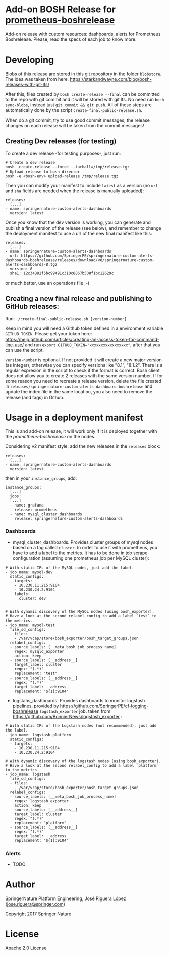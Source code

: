 # Add-on BOSH Release for [prometheus-boshrelease](https://github.com/cloudfoundry-community/prometheus-boshrelease)
Add-on release with custom resources: dashboards, alerts for Prometheus Boshrelease.
Please, read the specs of each job to know more.


# Developing

Blobs of this release are stored in this git repository in the folder `blobstore`. The idea was taken from here: https://starkandwayne.com/blog/bosh-releases-with-git-lfs/

After this, files created by `bosh create-release --final` can be committed to the repo with git commit and it will be stored with git lfs. No need run `bosh sync-blobs`, instead just `git commit && git push`. All of these steps are automatically done by the script `create-final-public-release.sh`.

When do a git commit, try to use good commit messages; the release changes on each release will be taken from the commit messages!  

## Creating Dev releases (for testing)

To create a dev release -for testing purposes-, just run:

```
# Create a dev release
bosh  create-release --force --tarball=/tmp/release.tgz
# Upload release to bosh director
bosh -e <bosh-env> upload-release /tmp/release.tgz
```

Then you can modify your manifest to include `latest` as a version (no `url` and `sha` fields are needed when the release is manually uploaded): 

```
releases:
  [...]
- name: springernature-custom-alerts-dashboards
  version: latest
```

Once you know that the dev version is working, you can generate and publish a final version of the release (see  below), and remember to change the deployment manifest to use a url of the new final manifest like this:

```
releases:
  [...]
- name: springernature-custom-alerts-dashboards
  url: https://github.com/SpringerPE/springernature-custom-alerts-dashboards-boshrelease/releases/download/v8/springernature-custom-alerts-dashboards-8.tgz
  version: 8
  sha1: 12c34892f5bc99491c310c8867b508f1bc12629c
```

or much better, use an operations file ;-)


## Creating a new final release and publishing to GitHub releases:

Run: `./create-final-public-release.sh [version-number]`

Keep in mind you will need a Github token defined in a environment variable `GITHUB_TOKEN`. Please get your token here: https://help.github.com/articles/creating-an-access-token-for-command-line-use/
and run `export GITHUB_TOKEN="xxxxxxxxxxxxxxxxx"`, after that you can use the script.

`version-number` is optional. If not provided it will create a new major version (as integer), otherwise you can specify versions like "8.1", "8.1.2". There is a regular expresion in the script to check if the format is correct. Bosh client does not allow you to create 2 releases with the same version number. If for some reason you need to recreate a release version, delete the file created in `releases/springernature-custom-alerts-dashboard-boshrelease` and update the index file in the same location, you also need to remove the release (and tags) in Github.


# Usage in a deployment manifest

This is and add-on release, it will work only if it is deployed together with the 
*prometheus-boshrelease* on the nodes.

Considering v2 manifest style, add the new releases in the `releases` block:

```
releases:
  [...]
- name: springernature-custom-alerts-dashboards
  version: latest
```

then in your `instance_groups`, add:
 
```
instance_groups:
  [...]
  jobs:
  [...]
  - name: grafana
    release: prometheus
  - name: mysql_cluster_dashboards
    release: springernature-custom-alerts-dashboards
```

### Dashboards

* mysql_cluster_dashboards. Provides cluster groups of mysql nodes based on a tag
called `cluster`. In order to use it with prometheus, you have to add a label
to the metrics. It has to be done in job scrape configuration (assuming one 
prometheus job per MySQL cluster):
```
# With static IPs of the MySQL nodes, just add the label.
- job_name: mysql-dev
  static_configs:
  - targets:
    - 10.230.11.215:9104
    - 10.230.24.2:9104
    labels:
      cluster: dev
      
```
```
# With dynamic discovery of the MySQL nodes (using bosh_exporter).
# Have a look at the second relabel_config to add a label `test` to the metrics.
- job_name: mysql-test
  file_sd_configs:
  - files:
    - /var/vcap/store/bosh_exporter/bosh_target_groups.json
  relabel_configs:
  - source_labels: [__meta_bosh_job_process_name]
    regex: mysqld_exporter
    action: keep
  - source_labels: [__address__]
    target_label: cluster
    regex: "(.*)"
    replacement: "test"
  - source_labels: [__address__]
    regex: "(.*)"
    target_label: __address__
    replacement: "${1}:9104"
```

* logstahs_dashboards. Provides dashboards to monitor logstash pipelines, provided
by https://github.com/SpringerPE/cf-logging-boshrelease  `logstash_exporter` job.
taken from https://github.com/BonnierNews/logstash_exporter
:
```
# With static IPs of the Logstash nodes (not recommended), just add the label.
- job_name: logstash-platform
  static_configs:
  - targets:
    - 10.230.11.215:9104
    - 10.230.24.2:9104
```
```
# With dynamic discovery of the logstash nodes (using bosh_exporter).
# Have a look at the second relabel_config to add a label `platform` to the metrics.
- job_name: logstash
  file_sd_configs:
  - files:
    - /var/vcap/store/bosh_exporter/bosh_target_groups.json
  relabel_configs:
  - source_labels: [__meta_bosh_job_process_name]
    regex: logstash_exporter
    action: keep
  - source_labels: [__address__]
    target_label: cluster
    regex: "(.*)"
    replacement: "platform"
  - source_labels: [__address__]
    regex: "(.*)"
    target_label: __address__
    replacement: "${1}:9104"
```

### Alerts

* TODO


# Author

SpringerNature Platform Engineering, José Riguera López (jose.riguera@springer.com)

Copyright 2017 Springer Nature


# License

Apache 2.0 License

